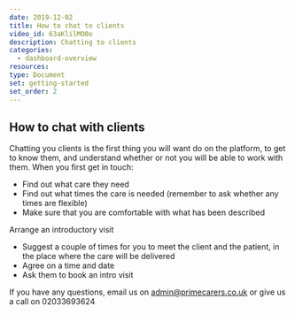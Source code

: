```yaml
---
date: 2019-12-02
title: How to chat to clients
video_id: 63aKlilMO0o
description: Chatting to clients
categories:
  - dashboard-overview
resources:
type: Document
set: getting-started
set_order: 2
---
```


## How to chat with clients

Chatting you clients is the first thing you will want do on the platform, to get to know them, and understand whether or not you will be able to work with them.
When you first get in touch:
 - Find out what care they need
 - Find out what times the care is needed (remember to ask whether any times are flexible)
 - Make sure that you are comfortable with what has been described

 Arrange an introductory visit
 - Suggest a couple of times for you to meet the client and the patient, in the place where the care will be delivered
 - Agree on a time and date
 - Ask them to book an intro visit

If you have any questions, email us on admin@primecarers.co.uk or give us a call on 02033693624
